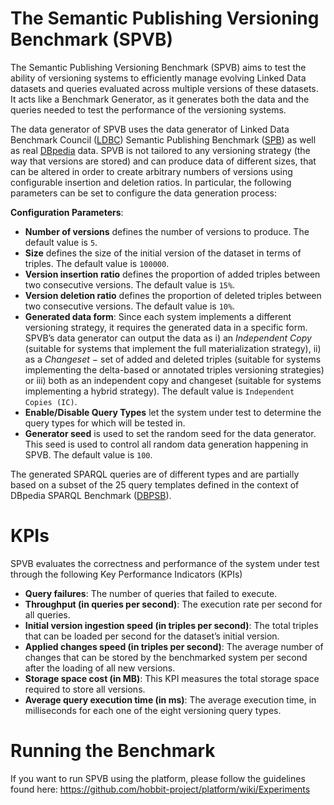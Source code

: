 # The Semantic Publishing Versioning Benchmark (SPVB)

The Semantic Publishing Versioning Benchmark (SPVB) aims to test the ability of versioning systems to efficiently manage evolving Linked Data datasets and queries evaluated across multiple versions of these datasets. It acts like a Benchmark Generator, as it generates both the data and the queries needed to test the performance of the versioning systems. 

The data generator of SPVB uses the data generator of Linked Data Benchmark Council ([LDBC](http://www.ldbcouncil.org/)) Semantic Publishing Benchmark ([SPB](http://ldbcouncil.org/developer/spb)) as well as real [DBpedia](http://wiki.dbpedia.org/) data. SPVB is not tailored to any versioning strategy (the way that versions are stored) and can produce data of different sizes, that can be altered in order to create arbitrary numbers of versions using configurable insertion and deletion ratios. In particular, the following parameters can be set to configure the data generation process:

**Configuration Parameters**:

* **Number of versions** defines the number of versions to produce. The default value is `5`.
* **Size** defines the size of the initial version of the dataset in terms of triples. The default value is `100000`.
* **Version insertion ratio** defines the proportion of added triples between two consecutive versions. The default value is `15%`.
* **Version deletion ratio** defines the proportion of deleted triples between two consecutive versions. The default value is `10%`.
* **Generated data form**: Since each system implements a different versioning strategy, it requires the generated data in a specific form. SPVB’s data generator can output the data as i) an *Independent Copy* (suitable for systems that implement the full materialization strategy), ii) as a *Changeset* − set of added and deleted triples (suitable for systems implementing the delta-based or annotated triples versioning strategies) or iii) both as an independent copy and changeset (suitable for systems implementing a hybrid strategy). The default value is `Independent Copies (IC)`.
* **Enable/Disable Query Types** let the system under test to determine the query types for which will be tested in.
* **Generator seed** is used to set the random seed for the data generator. This seed is used to control all random data generation happening in SPVB. The default value is `100`.

The generated SPARQL queries are of different types and are partially based on a subset of the 25 query templates defined in the context of DBpedia SPARQL Benchmark ([DBPSB](http://aksw.org/Projects/DBPSB.html)).


# KPIs

SPVB evaluates the correctness and performance of the system under test through the following Key Performance Indicators (KPIs)

* **Query failures**: The number of queries that failed to execute.
* **Throughput (in queries per second)**: The execution rate per second for all queries.
* **Initial version ingestion speed (in triples per second)**: The total triples that can be loaded per second for the dataset’s initial version.
* **Applied changes speed (in triples per second)**: The average number of changes that can be stored by the benchmarked system per second after the loading of all new versions.
* **Storage space cost (in MB)**: This KPI measures the total storage space required to store all versions.
* **Average query execution time (in ms)**: The average execution time, in milliseconds for each one of the eight versioning query types.

# Running the Benchmark
If you want to run SPVB using the platform, please follow the guidelines found here: https://github.com/hobbit-project/platform/wiki/Experiments

